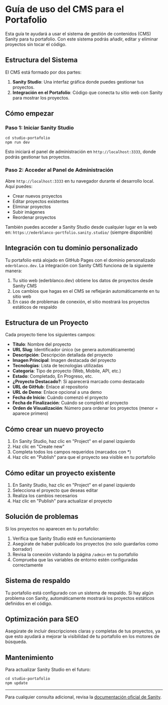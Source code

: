 # Guía de uso del CMS para el Portafolio

Esta guía te ayudará a usar el sistema de gestión de contenidos (CMS) Sanity para tu portafolio. Con este sistema podrás añadir, editar y eliminar proyectos sin tocar el código.

## Estructura del Sistema

El CMS está formado por dos partes:

1. **Sanity Studio**: Una interfaz gráfica donde puedes gestionar tus proyectos.
2. **Integración en el Portafolio**: Código que conecta tu sitio web con Sanity para mostrar los proyectos.

## Cómo empezar

### Paso 1: Iniciar Sanity Studio

```
cd studio-portafolio
npm run dev
```

Esto iniciará el panel de administración en `http://localhost:3333`, donde podrás gestionar tus proyectos.

### Paso 2: Acceder al Panel de Administración

Abre `http://localhost:3333` en tu navegador durante el desarrollo local. Aquí puedes:

- Crear nuevos proyectos
- Editar proyectos existentes
- Eliminar proyectos
- Subir imágenes
- Reordenar proyectos

También puedes acceder a Sanity Studio desde cualquier lugar en la web en: `https://ederblanco-portfolio.sanity.studio/` (siempre disponible)

## Integración con tu dominio personalizado

Tu portafolio está alojado en GitHub Pages con el dominio personalizado `ederblanco.dev`. La integración con Sanity CMS funciona de la siguiente manera:

1. Tu sitio web (ederblanco.dev) obtiene los datos de proyectos desde Sanity CMS
2. Los cambios que hagas en el CMS se reflejarán automáticamente en tu sitio web
3. En caso de problemas de conexión, el sitio mostrará los proyectos estáticos de respaldo

## Estructura de un Proyecto

Cada proyecto tiene los siguientes campos:

- **Título**: Nombre del proyecto
- **URL Slug**: Identificador único (se genera automáticamente)
- **Descripción**: Descripción detallada del proyecto
- **Imagen Principal**: Imagen destacada del proyecto
- **Tecnologías**: Lista de tecnologías utilizadas
- **Categoría**: Tipo de proyecto (Web, Mobile, API, etc.)
- **Estado**: Completado, En Progreso, etc.
- **¿Proyecto Destacado?**: Si aparecerá marcado como destacado
- **URL de GitHub**: Enlace al repositorio
- **URL de Demo**: Enlace opcional a una demo
- **Fecha de Inicio**: Cuándo comenzó el proyecto
- **Fecha de Finalización**: Cuándo se completó el proyecto
- **Orden de Visualización**: Número para ordenar los proyectos (menor = aparece primero)

## Cómo crear un nuevo proyecto

1. En Sanity Studio, haz clic en "Project" en el panel izquierdo
2. Haz clic en "Create new"
3. Completa todos los campos requeridos (marcados con *)
4. Haz clic en "Publish" para que el proyecto sea visible en tu portafolio

## Cómo editar un proyecto existente

1. En Sanity Studio, haz clic en "Project" en el panel izquierdo
2. Selecciona el proyecto que deseas editar
3. Realiza los cambios necesarios
4. Haz clic en "Publish" para actualizar el proyecto

## Solución de problemas

Si los proyectos no aparecen en tu portafolio:

1. Verifica que Sanity Studio esté en funcionamiento
2. Asegúrate de haber publicado los proyectos (no solo guardarlos como borrador)
3. Revisa la conexión visitando la página `/admin` en tu portafolio
4. Comprueba que las variables de entorno estén configuradas correctamente

## Sistema de respaldo

Tu portafolio está configurado con un sistema de respaldo. Si hay algún problema con Sanity, automáticamente mostrará los proyectos estáticos definidos en el código.

## Optimización para SEO

Asegúrate de incluir descripciones claras y completas de tus proyectos, ya que esto ayudará a mejorar la visibilidad de tu portafolio en los motores de búsqueda.

## Mantenimiento

Para actualizar Sanity Studio en el futuro:

```
cd studio-portafolio
npm update
```

---

Para cualquier consulta adicional, revisa la [documentación oficial de Sanity](https://www.sanity.io/docs).
